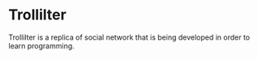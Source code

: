 # Trollilter
Trollilter is a replica of social network that is being developed in order to learn programming.
